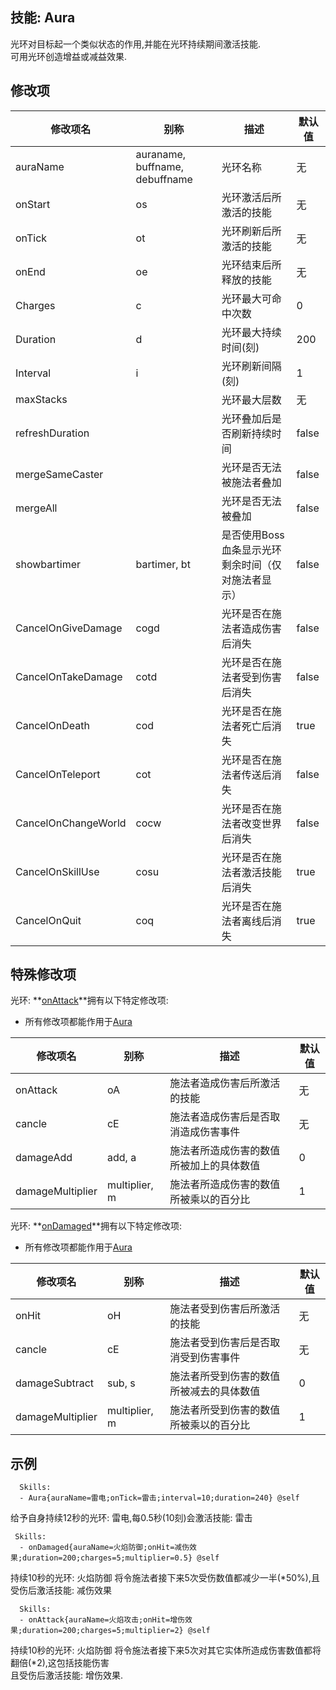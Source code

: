 技能: Aura
--------------------------

光环对目标起一个类似状态的作用,并能在光环持续期间激活技能.  
可用光环创造增益或减益效果.

修改项
----------

| 修改项名 | 别称    | 描述                                                                                                    | 默认值 |
|-----------|------------|----------------------------------------------------------------------------------------------------------------|---------------|
| auraName            | auraname, buffname, debuffname | 光环名称 | 无          |
| onStart             | os      | 光环激活后所激活的技能 | 无          |
| onTick              | ot      | 光环刷新后所激活的技能 | 无          |
| onEnd               | oe      | 光环结束后所释放的技能 | 无          |
| Charges             | c       | 光环最大可命中次数               | 0             |
| Duration            | d       | 光环最大持续时间(刻) | 200           |
| Interval            | i       | 光环刷新间隔(刻) | 1             |
| maxStacks           |         | 光环最大层数 | 无          |
| refreshDuration     |         | 光环叠加后是否刷新持续时间 | false         |
| mergeSameCaster     |         | 光环是否无法被施法者叠加| false         |
| mergeAll            |         | 光环是否无法被叠加 | false         |
| showbartimer | bartimer, bt | 是否使用Boss血条显示光环剩余时间（仅对施法者显示） | false |
| CancelOnGiveDamage  | cogd    | 光环是否在施法者造成伤害后消失 | false         |
| CancelOnTakeDamage  | cotd    | 光环是否在施法者受到伤害后消失 | false         |
| CancelOnDeath       | cod     | 光环是否在施法者死亡后消失 | true         |
| CancelOnTeleport    | cot     | 光环是否在施法者传送后消失 | false         |
| CancelOnChangeWorld | cocw    | 光环是否在施法者改变世界后消失 | false         |
| CancelOnSkillUse    | cosu    | 光环是否在施法者激活技能后消失 | true         |
| CancelOnQuit        | coq     | 光环是否在施法者离线后消失 | true         |

  
特殊修改项
----------

光环: **[onAttack](技能/列表/onattack)**拥有以下特定修改项:

-   所有修改项都能作用于[Aura](技能/列表/Aura)

| 修改项名 | 别称    | 描述                                                                                                    | 默认值 |
|-----------|------------|----------------------------------------------------------------------------------------------------------------|---------------|
| onAttack | oA | 施法者造成伤害后所激活的技能 | 无 |
| cancle | cE | 施法者造成伤害后是否取消造成伤害事件 | 无 |
| damageAdd | add, a | 施法者所造成伤害的数值所被加上的具体数值 | 0 |
| damageMultiplier | multiplier, m | 施法者所造成伤害的数值所被乘以的百分比 | 1 |

光环: **[onDamaged](技能/列表/ondamaged)**拥有以下特定修改项:

-   所有修改项都能作用于[Aura](技能/列表/Aura)

| 修改项名 | 别称    | 描述                                                                                                    | 默认值 |
|-----------|------------|----------------------------------------------------------------------------------------------------------------|---------------|
| onHit | oH | 施法者受到伤害后所激活的技能 | 无 |
| cancle | cE | 施法者受到伤害后是否取消受到伤害事件 | 无 |
| damageSubtract | sub, s | 施法者所受到伤害的数值所被减去的具体数值 | 0 |
| damageMultiplier | multiplier, m | 施法者所受到伤害的数值所被乘以的百分比 | 1 |

示例
--------

      Skills:
      - Aura{auraName=雷电;onTick=雷击;interval=10;duration=240} @self

给予自身持续12秒的光环: 雷电,每0.5秒(10刻)会激活技能: 雷击

     Skills:
      - onDamaged{auraName=火焰防御;onHit=减伤效果;duration=200;charges=5;multiplier=0.5} @self

持续10秒的光环: 火焰防御 将令施法者接下来5次受伤数值都减少一半(*50%),且受伤后激活技能: 减伤效果

      Skills:
      - onAttack{auraName=火焰攻击;onHit=增伤效果;duration=200;charges=5;multiplier=2} @self

持续10秒的光环: 火焰防御 将令施法者接下来5次对其它实体所造成伤害数值都将翻倍(*2),这包括技能伤害  
且受伤后激活技能: 增伤效果.

